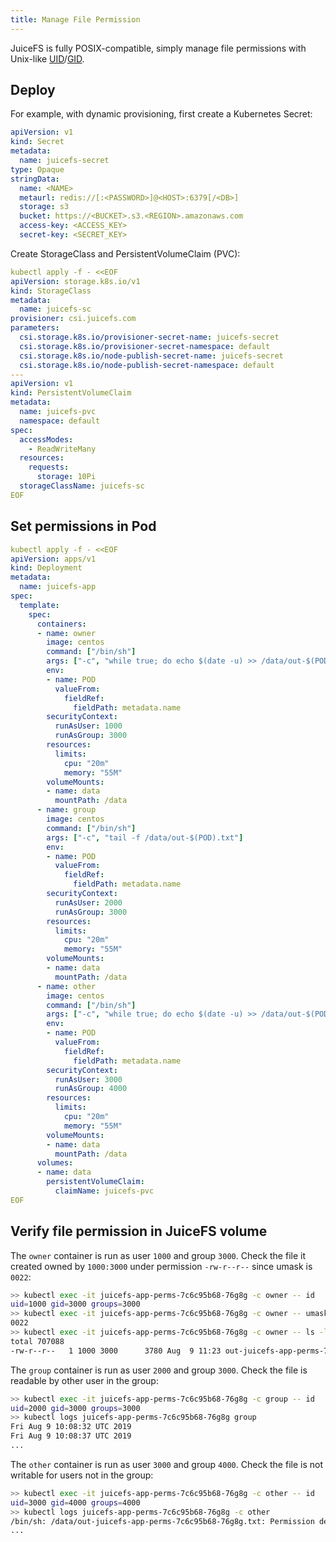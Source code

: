 ```yaml
---
title: Manage File Permission
---
```


JuiceFS is fully POSIX-compatible, simply manage file permissions with Unix-like [UID](https://en.wikipedia.org/wiki/User_identifier)/[GID](https://en.wikipedia.org/wiki/Group_identifier).

## Deploy

For example, with dynamic provisioning, first create a Kubernetes Secret:

```yaml
apiVersion: v1
kind: Secret
metadata:
  name: juicefs-secret
type: Opaque
stringData:
  name: <NAME>
  metaurl: redis://[:<PASSWORD>]@<HOST>:6379[/<DB>]
  storage: s3
  bucket: https://<BUCKET>.s3.<REGION>.amazonaws.com
  access-key: <ACCESS_KEY>
  secret-key: <SECRET_KEY>
```

Create StorageClass and PersistentVolumeClaim (PVC):

```yaml
kubectl apply -f - <<EOF
apiVersion: storage.k8s.io/v1
kind: StorageClass
metadata:
  name: juicefs-sc
provisioner: csi.juicefs.com
parameters:
  csi.storage.k8s.io/provisioner-secret-name: juicefs-secret
  csi.storage.k8s.io/provisioner-secret-namespace: default
  csi.storage.k8s.io/node-publish-secret-name: juicefs-secret
  csi.storage.k8s.io/node-publish-secret-namespace: default
---
apiVersion: v1
kind: PersistentVolumeClaim
metadata:
  name: juicefs-pvc
  namespace: default
spec:
  accessModes:
    - ReadWriteMany
  resources:
    requests:
      storage: 10Pi
  storageClassName: juicefs-sc
EOF
```

## Set permissions in Pod

```yaml {10,20-21,29,39-40,48,58-59}
kubectl apply -f - <<EOF
apiVersion: apps/v1
kind: Deployment
metadata:
  name: juicefs-app
spec:
  template:
    spec:
      containers:
      - name: owner
        image: centos
        command: ["/bin/sh"]
        args: ["-c", "while true; do echo $(date -u) >> /data/out-$(POD).txt; sleep 5; done"]
        env:
        - name: POD
          valueFrom:
            fieldRef:
              fieldPath: metadata.name
        securityContext:
          runAsUser: 1000
          runAsGroup: 3000
        resources:
          limits:
            cpu: "20m"
            memory: "55M"
        volumeMounts:
        - name: data
          mountPath: /data
      - name: group
        image: centos
        command: ["/bin/sh"]
        args: ["-c", "tail -f /data/out-$(POD).txt"]
        env:
        - name: POD
          valueFrom:
            fieldRef:
              fieldPath: metadata.name
        securityContext:
          runAsUser: 2000
          runAsGroup: 3000
        resources:
          limits:
            cpu: "20m"
            memory: "55M"
        volumeMounts:
        - name: data
          mountPath: /data
      - name: other
        image: centos
        command: ["/bin/sh"]
        args: ["-c", "while true; do echo $(date -u) >> /data/out-$(POD).txt; sleep 5; done"]
        env:
        - name: POD
          valueFrom:
            fieldRef:
              fieldPath: metadata.name
        securityContext:
          runAsUser: 3000
          runAsGroup: 4000
        resources:
          limits:
            cpu: "20m"
            memory: "55M"
        volumeMounts:
        - name: data
          mountPath: /data
      volumes:
      - name: data
        persistentVolumeClaim:
          claimName: juicefs-pvc
EOF
```

## Verify file permission in JuiceFS volume

The `owner` container is run as user `1000` and group `3000`. Check the file it created owned by `1000:3000` under permission `-rw-r--r--` since umask is `0022`:

```sh
>> kubectl exec -it juicefs-app-perms-7c6c95b68-76g8g -c owner -- id
uid=1000 gid=3000 groups=3000
>> kubectl exec -it juicefs-app-perms-7c6c95b68-76g8g -c owner -- umask
0022
>> kubectl exec -it juicefs-app-perms-7c6c95b68-76g8g -c owner -- ls -l /data
total 707088
-rw-r--r--   1 1000 3000      3780 Aug  9 11:23 out-juicefs-app-perms-7c6c95b68-76g8g.txt
```

The `group` container is run as user `2000` and group `3000`. Check the file is readable by other user in the group:

```sh
>> kubectl exec -it juicefs-app-perms-7c6c95b68-76g8g -c group -- id
uid=2000 gid=3000 groups=3000
>> kubectl logs juicefs-app-perms-7c6c95b68-76g8g group
Fri Aug 9 10:08:32 UTC 2019
Fri Aug 9 10:08:37 UTC 2019
...
```

The `other` container is run as user `3000` and group `4000`. Check the file is not writable for users not in the group:

```sh
>> kubectl exec -it juicefs-app-perms-7c6c95b68-76g8g -c other -- id
uid=3000 gid=4000 groups=4000
>> kubectl logs juicefs-app-perms-7c6c95b68-76g8g -c other
/bin/sh: /data/out-juicefs-app-perms-7c6c95b68-76g8g.txt: Permission denied
...
```
